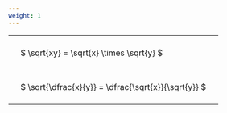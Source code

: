 ```yaml
---
weight: 1
---
```


<style type="text/css">
#T_f6319 th.col_heading {
  text-align: left;
  font-size: 1em;
}
#T_f6319 td {
  text-align: left;
  font-size: 1em;
  padding: 1.5em;
}
</style>
<table id="T_f6319">
  <thead>
  </thead>
  <tbody>
    <tr>
      <td id="T_f6319_row0_col0" class="data row0 col0" >$ \sqrt{xy} = \sqrt{x} \times \sqrt{y} $</td>
    </tr>
    <tr>
      <td id="T_f6319_row1_col0" class="data row1 col0" >$ \sqrt{\dfrac{x}{y}} = \dfrac{\sqrt{x}}{\sqrt{y}} $</td>
    </tr>
  </tbody>
</table>
